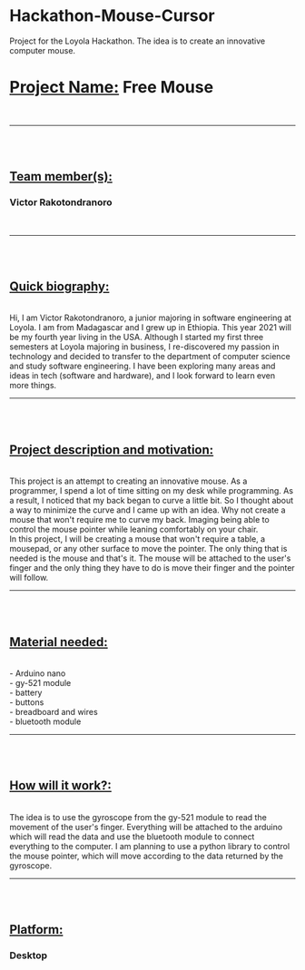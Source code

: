 # Hackathon-Mouse-Cursor
Project for the Loyola Hackathon. The idea is to create an innovative computer mouse.

<html>
  <h1><u><b>Project Name:</b></u> Free Mouse</h1>
  <br><hr><br><br>
  <h2><u>Team member(s):</u> </h2><h3>Victor Rakotondranoro</h3>
  <br><hr><br><br>
  <h2><u>Quick biography:</u></h2><br>
  Hi, I am Victor Rakotondranoro, a junior majoring in software engineering at Loyola. I am from Madagascar and I grew up in Ethiopia. This year 2021 will be my fourth year living in the USA. Although I started my first three semesters at Loyola majoring in business, I re-discovered my passion in technology and decided to transfer to the department of computer science and study software engineering. I have been exploring many areas and ideas in tech (software and hardware), and I look forward to learn even more things.
  <br><hr><br><br>
  <h2><u>Project description and motivation:</u></h2><br>
  This project is an attempt to creating an innovative mouse. As a programmer, I spend a lot of time sitting on my desk while programming. As a result, I noticed that my back began to curve a little bit. So I thought about a way to minimize the curve and I came up with an idea. Why not create a mouse that won't require me to curve my back. Imaging being able to control the mouse pointer while leaning comfortably on your chair. 
  <br>In this project, I will be creating a mouse that won't require a table, a mousepad, or any other surface to move the pointer. The only thing that is needed is the mouse and that's it. The mouse will be attached to the user's finger and the only thing they have to do is move their finger and the pointer will follow.
  <br><hr><br><br>
  <h2><u>Material needed:</u></h2><br>
  - Arduino nano <br>
  - gy-521 module <br>
  - battery <br>
  - buttons <br>
  - breadboard and wires <br>
  - bluetooth module
  <br><hr><br><br>
  <h2><u>How will it work?:</u></h2><br>
  The idea is to use the gyroscope from the gy-521 module to read the movement of the user's finger. Everything will be attached to the arduino which will read the data and use the bluetooth module to connect everything to the computer. I am planning to use a python library to control the mouse pointer, which will move according to the data returned by the gyroscope.
  <br><hr><br><br>
  <h2><u>Platform:</u></h2> <h3>Desktop</h3><br>
  
</html>
